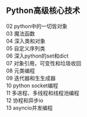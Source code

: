 ## Python高级核心技术

02 python中的一切皆对象\
03 魔法函数\
04 深入类和对象\
05 自定义序列类\
06 深入python的set和dict\
07 对象引用，可变性和垃圾收回\
08 元类编程\
09 迭代器和生生成器\
10 python socket编程\
11 多进程、多线程和线程池编程\
12 协程和异步io\
13 asyncio并发编程